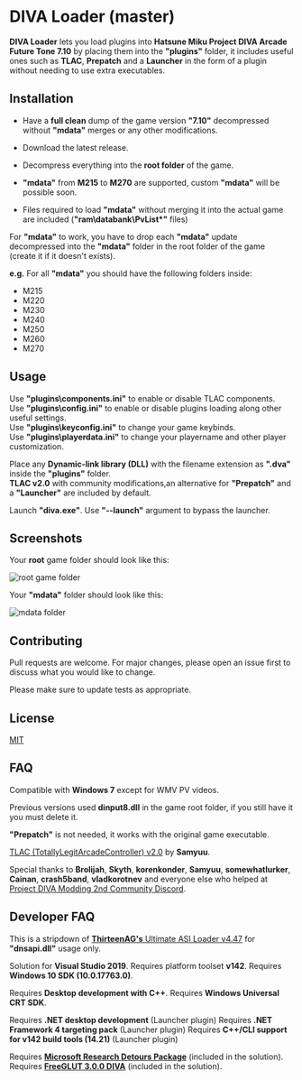 # DIVA Loader (master)

**DIVA Loader** lets you load plugins into **Hatsune Miku Project DIVA Arcade Future Tone 7.10**  by placing them into the **"plugins"** folder, it includes useful ones such as **TLAC**, **Prepatch** and a **Launcher** in the form of a plugin without needing to use extra executables.

## Installation

* Have a **full clean** dump of the game version **"7.10"** decompressed without **"mdata"** merges or any other modifications.
* Download the latest release.
* Decompress everything into the **root folder** of the game.

* **"mdata"** from **M215** to **M270** are supported, custom **"mdata"** will be possible soon.
* Files required to load **"mdata"** without merging it into the actual game are included (**"ram\databank\PvList*"** files)

For **"mdata"** to work, you have to drop each **"mdata"** update decompressed into the **"mdata\"** folder in the root folder of the game (create it if it doesn't exists).

**e.g.** For all **"mdata"** you should have the following folders inside:
  * M215
  * M220
  * M230
  * M240
  * M250
  * M260
  * M270

## Usage

Use **"plugins\components.ini"** to enable or disable TLAC components.\
Use **"plugins\config.ini"** to enable or disable plugins loading along other useful settings.\
Use **"plugins\keyconfig.ini"** to change your game keybinds.\
Use **"plugins\playerdata.ini"** to change your playername and other player customization.

Place any **Dynamic-link library (DLL)** with the filename extension as **".dva"** inside the **"plugins"** folder.\
**TLAC v2.0** with community modifications,an alternative for **"Prepatch"** and a **"Launcher"** are included by default.

Launch **"diva.exe"**.
Use **"--launch"** argument to bypass the launcher.

## Screenshots

Your **root** game folder should look like this:

![root game folder](https://i.imgur.com/c57lQPH.png)

Your **"mdata"** folder should look like this:

![mdata folder](https://i.imgur.com/2jUjosM.png)

## Contributing
Pull requests are welcome. For major changes, please open an issue first to discuss what you would like to change.

Please make sure to update tests as appropriate.

## License
[MIT](https://choosealicense.com/licenses/mit/)

## FAQ

Compatible with **Windows 7** except for WMV PV videos.

Previous versions used **dinput8.dll** in the game root folder, if you still have it you must delete it.

**"Prepatch"** is not needed, it works with the original game executable.

[TLAC (TotallyLegitArcadeController) v2.0](https://github.com/samyuu/TotallyLegitArcadeController) by **Samyuu**.

Special thanks to **Brolijah**, **Skyth**, **korenkonder**, **Samyuu**, **somewhatlurker**, **Cainan**, **crash5band**, **vladkorotnev** and everyone else who helped at [Project DIVA Modding 2nd Community Discord](https://discord.gg/cvBVGDZ).

## Developer FAQ

This is a stripdown of [**ThirteenAG's** Ultimate ASI Loader v4.47](https://github.com/ThirteenAG/Ultimate-ASI-Loader/) for **"dnsapi.dll"** usage only.

Solution for **Visual Studio 2019**. 
Requires platform toolset **v142**.
Requires **Windows 10 SDK (10.0.17763.0)**.

Requires **Desktop development with C++**.
Requires **Windows Universal CRT SDK**.

Requires **.NET desktop development** (Launcher plugin)
Requires **.NET Framework 4 targeting pack** (Launcher plugin)
Requires **C++/CLI support for v142 build tools (14.21)** (Launcher plugin)

Requires [**Microsoft Research Detours Package**](https://github.com/microsoft/Detours) (included in the solution).
Requires [**FreeGLUT 3.0.0 DIVA**](https://github.com/Rayduxz/FreeGLUT) (included in the solution).


